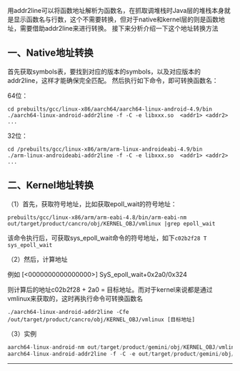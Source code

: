 用addr2line可以将函数地址解析为函数名，在抓取调堆栈时Java层的堆栈本身就是显示函数名与行数，这个不需要转换，但对于native和kernel层的则是函数地址，需要借助addr2line来进行转换。 接下来分析介绍一下这个地址转换方法

## 一、Native地址转换

首先获取symbols表，要找到对应的版本的symbols，以及对应版本的addr2line，这样才能确保完全匹配。 然后执行如下命令，即可转换函数名：

64位：

```
cd prebuilts/gcc/linux-x86/aarch64/aarch64-linux-android-4.9/bin
./aarch64-linux-android-addr2line -f -C -e libxxx.so  <addr1> <addr2> ...
```

32位：

```
cd /prebuilts/gcc/linux-x86/arm/arm-linux-androideabi-4.9/bin
./arm-linux-androideabi-addr2line -f -C -e libxxx.so  <addr1> <addr2> ...
```

## 二、Kernel地址转换

（1）首先，获取符号地址，比如获取epoll_wait的符号地址：

```
prebuilts/gcc/linux-x86/arm/arm-eabi-4.8/bin/arm-eabi-nm  out/target/product/cancro/obj/KERNEL_OBJ/vmlinux |grep epoll_wait
```

该命令执行后，可获取sys_epoll_wait命令的符号地址，如下`c02b2f28 T sys_epoll_wait`

（2）然后，计算地址

例如 [<0000000000000000>] SyS_epoll_wait+0x2a0/0x324

则计算后的地址c02b2f28 + 2a0 = 目标地址。而对于kernel来说都是通过vmlinux来获取的，这时再执行命令可转换函数名

```
./aarch64-linux-android-addr2line -Cfe  /out/target/product/cancro/obj/KERNEL_OBJ/vmlinux [目标地址]
```

（3）实例

```Java
aarch64-linux-android-nm out/target/product/gemini/obj/KERNEL_OBJ/vmlinux | grep binder_thread_read
aarch64-linux-android-addr2line -f -C -e out/target/product/gemini/obj/KERNEL_OBJ/vmlinux ffffffc000aa8cb4
```

------